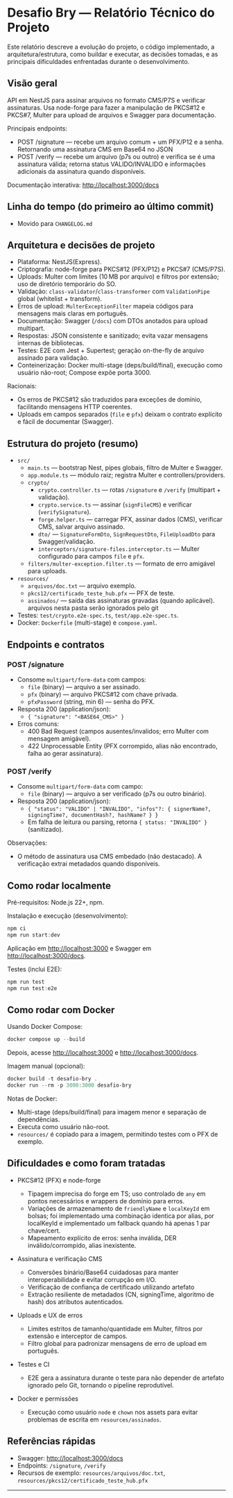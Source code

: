 # Desafio Bry — Relatório Técnico do Projeto

Este relatório descreve a evolução do projeto, o código implementado, a arquitetura/estrutura, como buildar e executar, as decisões tomadas, e as principais dificuldades enfrentadas durante o desenvolvimento.

## Visão geral

API em NestJS para assinar arquivos no formato CMS/P7S e verificar assinaturas. Usa node-forge para fazer a manipulação de PKCS#12 e PKCS#7, Multer para upload de arquivos e Swagger para documentação.

Principais endpoints:

- POST /signature — recebe um arquivo comum + um PFX/P12 e a senha. Retornando uma assinatura CMS em Base64 no JSON
- POST /verify — recebe um arquivo (p7s ou outro) e verifica se é uma assinatura válida; retorna status VALIDO/INVALIDO e informações adicionais da assinatura quando disponíveis.

Documentação interativa: <http://localhost:3000/docs>

## Linha do tempo (do primeiro ao último commit)

- Movido para `CHANGELOG.md`

## Arquitetura e decisões de projeto

- Plataforma: NestJS(Express).
- Criptografia: node-forge para PKCS#12 (PFX/P12) e PKCS#7 (CMS/P7S).
- Uploads: Multer com limites (10 MB por arquivo) e filtros por extensão; uso de diretório temporário do SO.
- Validação: `class-validator`/`class-transformer` com `ValidationPipe` global (whitelist + transform).
- Erros de upload: `MulterExceptionFilter` mapeia códigos para mensagens mais claras em português.
- Documentação: Swagger (`/docs`) com DTOs anotados para upload multipart.
- Respostas: JSON consistente e sanitizado; evita vazar mensagens internas de bibliotecas.
- Testes: E2E com Jest + Supertest; geração on-the-fly de arquivo assinado para validação.
- Conteinerização: Docker multi-stage (deps/build/final), execução como usuário não-root; Compose expõe porta 3000.

Racionais:

- Os erros de PKCS#12 são traduzidos para exceções de domínio, facilitando mensagens HTTP coerentes.
- Uploads em campos separados (`file` e `pfx`) deixam o contrato explícito e fácil de documentar (Swagger).

## Estrutura do projeto (resumo)

- `src/`
  - `main.ts` — bootstrap Nest, pipes globais, filtro de Multer e Swagger.
  - `app.module.ts` — módulo raiz; registra Multer e controllers/providers.
  - `crypto/`
    - `crypto.controller.ts` — rotas `/signature` e `/verify` (multipart + validação).
    - `crypto.service.ts` — assinar (`signFileCMS`) e verificar (`verifySignature`).
    - `forge.helper.ts` — carregar PFX, assinar dados (CMS), verificar CMS, salvar arquivo assinado.
    - `dto/` — `SignatureFormDto`, `SignRequestDto`, `FileUploadDto` para Swagger/validação.
    - `interceptors/signature-files.interceptor.ts` — Multer configurado para campos `file` e `pfx`.
  - `filters/multer-exception.filter.ts` — formato de erro amigável para uploads.
- `resources/`
  - `arquivos/doc.txt` — arquivo exemplo.
  - `pkcs12/certificado_teste_hub.pfx` — PFX de teste.
  - `assinados/` — saída das assinaturas gravadas (quando aplicável). arquivos nesta pasta serão ignorados pelo git
- Testes: `test/crypto.e2e-spec.ts`, `test/app.e2e-spec.ts`.
- Docker: `Dockerfile` (multi-stage) e `compose.yaml`.

## Endpoints e contratos

### POST /signature

- Consome `multipart/form-data` com campos:
  - `file` (binary) — arquivo a ser assinado.
  - `pfx` (binary) — arquivo PKCS#12 com chave privada.
  - `pfxPassword` (string, min 6) — senha do PFX.
- Resposta 200 (application/json):
  - `{ "signature": "<BASE64_CMS>" }`
- Erros comuns:
  - 400 Bad Request (campos ausentes/invalidos; erro Multer com mensagem amigável).
  - 422 Unprocessable Entity (PFX corrompido, alias não encontrado, falha ao gerar assinatura).

### POST /verify

- Consome `multipart/form-data` com campo:
  - `file` (binary) — arquivo a ser verificado (p7s ou outro binário).
- Resposta 200 (application/json):
  - `{ "status": "VALIDO" | "INVALIDO", "infos"?: { signerName?, signingTime?, documentHash?, hashName? } }`
  - Em falha de leitura ou parsing, retorna `{ status: "INVALIDO" }` (sanitizado).

Observações:

- O método de assinatura usa CMS embedado (não destacado). A verificação extrai metadados quando disponíveis.

## Como rodar localmente

Pré-requisitos: Node.js 22+, npm.

Instalação e execução (desenvolvimento):

```powershell
npm ci
npm run start:dev
```

Aplicação em <http://localhost:3000> e Swagger em <http://localhost:3000/docs>.

Testes (inclui E2E):

```powershell
npm run test
npm run test:e2e
```

## Como rodar com Docker

Usando Docker Compose:

```powershell
docker compose up --build
```

Depois, acesse <http://localhost:3000> e <http://localhost:3000/docs>.

Imagem manual (opcional):

```powershell
docker build -t desafio-bry .
docker run --rm -p 3000:3000 desafio-bry
```

Notas de Docker:

- Multi-stage (deps/build/final) para imagem menor e separação de dependências.
- Executa como usuário não-root.
- `resources/` é copiado para a imagem, permitindo testes com o PFX de exemplo.

## Dificuldades e como foram tratadas

- PKCS#12 (PFX) e node-forge
  - Tipagem imprecisa do forge em TS; uso controlado de `any` em pontos necessários e wrappers de domínio para erros.
  - Variações de armazenamento de `friendlyName` e `localKeyId` em bolsas; foi implementado uma combinação identica por alias, por localKeyId e implementado um fallback quando há apenas 1 par chave/cert.
  - Mapeamento explícito de erros: senha inválida, DER inválido/corrompido, alias inexistente.

- Assinatura e verificação CMS
  - Conversões binário/Base64 cuidadosas para manter interoperabilidade e evitar corrupção em I/O.
  - Verificação de confiança de certificado utilizando artefato
  - Extração resiliente de metadados (CN, signingTime, algoritmo de hash) dos atributos autenticados.

- Uploads e UX de erros
  - Limites estritos de tamanho/quantidade em Multer, filtros por extensão e interceptor de campos.
  - Filtro global para padronizar mensagens de erro de upload em português.

- Testes e CI
  - E2E gera a assinatura durante o teste para não depender de artefato ignorado pelo Git, tornando o pipeline reprodutível.

- Docker e permissões
  - Execução como usuário `node` e `chown` nos assets para evitar problemas de escrita em `resources/assinados`.

## Referências rápidas

- Swagger: <http://localhost:3000/docs>
- Endpoints: `/signature`, `/verify`
- Recursos de exemplo: `resources/arquivos/doc.txt`, `resources/pkcs12/certificado_teste_hub.pfx`

---
